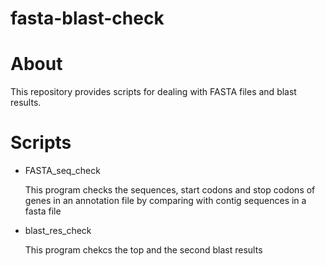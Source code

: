 # fasta-blast-check
# About

This repository provides scripts for dealing with FASTA files and blast results.

# Scripts

- FASTA_seq_check

  This program checks the sequences, start codons and stop codons of genes in an annotation file by comparing with contig sequences in a fasta file

- blast_res_check

  This program chekcs the top and the second blast results
